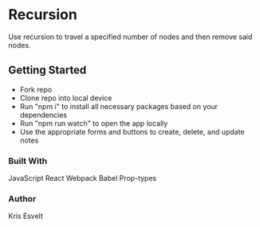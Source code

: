 # Recursion

Use recursion to travel a specified number of nodes and then remove said nodes.

## Getting Started

- Fork repo
- Clone repo into local device
- Run "npm i" to install all necessary packages based on your dependencies
- Run "npm run watch" to open the app locally
- Use the appropriate forms and buttons to create, delete, and update notes

### Built With

JavaScript
React
Webpack
Babel
Prop-types

### Author

Kris Esvelt
